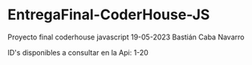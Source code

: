 # EntregaFinal-CoderHouse-JS
Proyecto final coderhouse javascript
19-05-2023
Bastián Caba Navarro


ID's disponibles a consultar en la Api:
1-20


